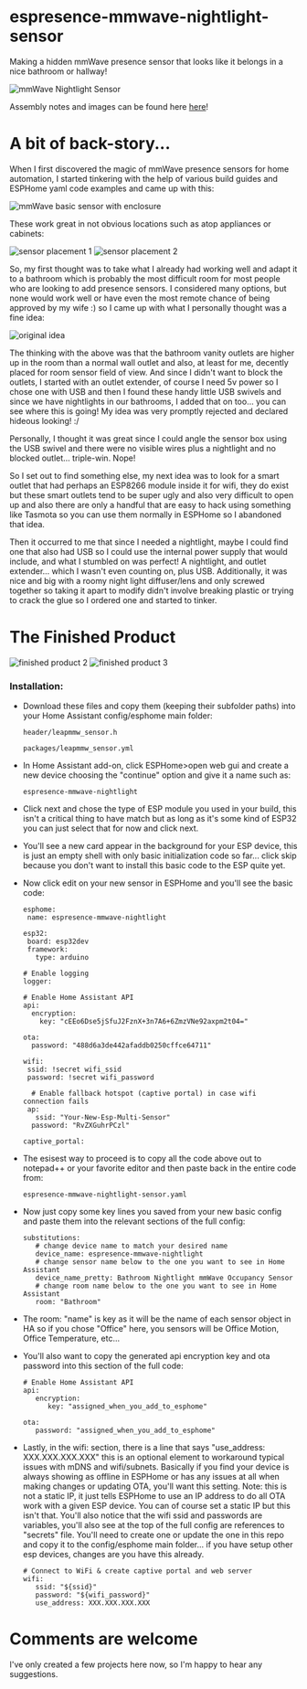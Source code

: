 # espresence-mmwave-nightlight-sensor
Making a hidden mmWave presence sensor that looks like it belongs in a nice bathroom or hallway!

![mmWave Nightlight Sensor](/static/images/finished%20product.jpg)

Assembly notes and images can be found here [here](static/project.md)!

# A bit of back-story...

When I first discovered the magic of mmWave presence sensors for home automation, I started tinkering with the help of various build guides and ESPHome yaml code examples and came up with this:

![mmWave basic sensor with enclosure](/static/images/small%20sensor%20enclosure.jpg)

These work great in not obvious locations such as atop appliances or cabinets:

![sensor placement 1](/static/images/sensor%20placement%201.jpg)
![sensor placement 2](/static/images/sensor%20placement%202.jpg)

So, my first thought was to take what I already had working well and adapt it to a bathroom which is probably the most difficult room for most people who are looking to add presence sensors. I considered many options, but none would work well or have even the most remote chance of being approved by my wife :) so I came up with what I personally thought was a fine idea:

![original idea](/static/images/original%20idea.jpg)

The thinking with the above was that the bathroom vanity outlets are higher up in the room than a normal wall outlet and also, at least for me, decently placed for room sensor field of view. And since I didn't want to block the outlets, I started with an outlet extender, of course I need 5v power so I chose one with USB and then I found these handy little USB swivels and since we have nightlights in our bathrooms, I added that on too... you can see where this is going! My idea was very promptly rejected and declared hideous looking! :/

Personally, I thought it was great since I could angle the sensor box using the USB swivel and there were no visible wires plus a nightlight and no blocked outlet... triple-win. Nope!

So I set out to find something else, my next idea was to look for a smart outlet that had perhaps an ESP8266 module inside it for wifi, they do exist but these smart outlets tend to be super ugly and also very difficult to open up and also there are only a handful that are easy to hack using something like Tasmota so you can use them normally in ESPHome so I abandoned that idea.

Then it occurred to me that since I needed a nightlight, maybe I could find one that also had USB so I could use the internal power supply that would include, and what I stumbled on was perfect! A nightlight, and outlet extender... which I wasn't even counting on, plus USB. Additionally, it was nice and big with a roomy night light diffuser/lens and only screwed together so taking it apart to modify didn't involve breaking plastic or trying to crack the glue so I ordered one and started to tinker.

# The Finished Product

![finished product 2](/static/images/finished%20product%202.jpg)
![finished product 3](/static/images/finished%20product%203.jpg)

### Installation:
 * Download these files and copy them (keeping their subfolder paths) into your Home Assistant config/esphome main folder:

   ```
   header/leapmmw_sensor.h
   
   packages/leapmmw_sensor.yml
   ```
 
 * In Home Assistant add-on, click ESPHome>open web gui and create a new device choosing the "continue" option and give it a name such as:

   ```
   espresence-mmwave-nightlight
   ```

* Click next and chose the type of ESP module you used in your build, this isn't a critical thing to have match but as long as it's some kind of ESP32 you can just select that for now and click next.
* You'll see a new card appear in the background for your ESP device, this is just an empty shell with only basic initialization code so far... click skip because you don't want to install this basic code to the ESP quite yet.
* Now click edit on your new sensor in ESPHome and you'll see the basic code:
   ```
   esphome:
    name: espresence-mmwave-nightlight

   esp32:
    board: esp32dev
    framework:
      type: arduino

   # Enable logging
   logger:

   # Enable Home Assistant API
   api:
     encryption:
       key: "cEEo6Dse5jSfuJ2FznX+3n7A6+6ZmzVNe92axpm2t04="

   ota:
     password: "488d6a3de442afaddb0250cffce64711"

   wifi:
    ssid: !secret wifi_ssid
    password: !secret wifi_password

     # Enable fallback hotspot (captive portal) in case wifi connection fails
    ap:
      ssid: "Your-New-Esp-Multi-Sensor"
     password: "RvZXGuhrPCzl"

   captive_portal:
   ```

* The esisest way to proceed is to copy all the code above out to notepad++ or your favorite editor and then paste back in the entire code from:
   ```
   espresence-mmwave-nightlight-sensor.yaml
   ```
* Now just copy some key lines you saved from your new basic config and paste them into the relevant sections of the full config:

   ```
   substitutions:
      # change device name to match your desired name
      device_name: espresence-mmwave-nightlight
      # change sensor name below to the one you want to see in Home Assistant
      device_name_pretty: Bathroom Nightlight mmWave Occupancy Sensor
      # change room name below to the one you want to see in Home Assistant
      room: "Bathroom"
   ```
* The room: "name" is key as it will be the name of each sensor object in HA so if you chose "Office" here, you sensors will be Office Motion, Office Temperature, etc...

* You'll also want to copy the generated api encryption key and ota password into this section of the full code:

   ```
   # Enable Home Assistant API
   api:
      encryption:
         key: "assigned_when_you_add_to_esphome"

   ota:
      password: "assigned_when_you_add_to_esphome"
   ```

* Lastly, in the wifi: section, there is a line that says "use_address: XXX.XXX.XXX.XXX" this is an optional element to workaround typical issues with mDNS and wifi/subnets. Basically if you find your device is always showing as offline in ESPHome or has any issues at all when making changes or updating OTA, you'll want this setting. Note: this is not a static IP, it just tells ESPHome to use an IP address to do all OTA work with a given ESP device. You can of course set a static IP but this isn't that. You'll also notice that the wifi ssid and passwords are variables, you'll also see at the top of the full config are references to "secrets" file. You'll need to create one or update the one in this repo and copy it to the config/esphome main folder... if you have setup other esp devices, changes are you have this already.

   ```
   # Connect to WiFi & create captive portal and web server
   wifi:
      ssid: "${ssid}"
      password: "${wifi_password}"
      use_address: XXX.XXX.XXX.XXX
   ```
# Comments are welcome

I've only created a few projects here now, so I'm happy to hear any suggestions.
